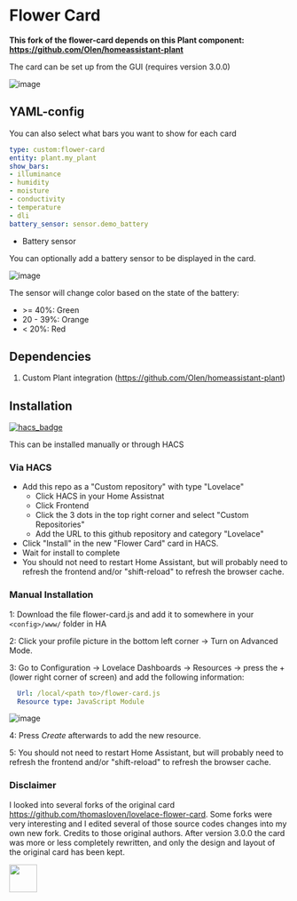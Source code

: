 # Flower Card

**This fork of the flower-card depends on this Plant component:
https://github.com/Olen/homeassistant-plant**

The card can be set up from the GUI (requires version 3.0.0)

![image](https://github.com/Olen/lovelace-flower-card/assets/203184/a31ad564-9458-41b4-9c1f-9da13f84f2ae)

## YAML-config
You can also select what bars you want to show for each card

```yaml
type: custom:flower-card
entity: plant.my_plant
show_bars:
- illuminance
- humidity
- moisture
- conductivity
- temperature
- dli
battery_sensor: sensor.demo_battery
```
* Battery sensor

You can optionally add a battery sensor to be displayed in the card.

![image](https://user-images.githubusercontent.com/203184/190199923-6060efbf-7306-49e5-bbc4-26dc922d3180.png)

The sensor will change color based on the state of the battery:
* &gt;= 40%: Green
* 20 - 39%: Orange
* < 20%: Red

## Dependencies
1. Custom Plant integration (https://github.com/Olen/homeassistant-plant)

## Installation
[![hacs_badge](https://img.shields.io/badge/HACS-Custom-41BDF5.svg?style=for-the-badge)](https://github.com/hacs/integration)

This can be installed manually or through HACS
### Via HACS
* Add this repo as a "Custom repository" with type "Lovelace"
  * Click HACS in your Home Assistnat
  * Click Frontend
  * Click the 3 dots in the top right corner and select "Custom Repositories"
  * Add the URL to this github repository and category "Lovelace"
* Click "Install" in the new "Flower Card" card in HACS.
* Wait for install to complete
* You should not need to restart Home Assistant, but will probably need to refresh the frontend and/or "shift-reload" to refresh the browser cache.

### Manual Installation
1: Download the file flower-card.js and add it to somewhere in your `<config>/www/` folder in HA 
 
2: Click your profile picture in the bottom left corner -> Turn on Advanced Mode.
 
3: Go to Configuration -> Lovelace Dashboards -> Resources -> press the + (lower right corner of screen) and add the following information:

```yaml
  Url: /local/<path to>/flower-card.js
  Resource type: JavaScript Module
```
![image](https://user-images.githubusercontent.com/45675902/80322223-ebd41880-8823-11ea-992d-7070d4197f8b.png)

4: Press *Create* afterwards to add the new resource.

5: You should not need to restart Home Assistant, but will probably need to refresh the frontend and/or "shift-reload" to refresh the browser cache.


### Disclaimer
I looked into several forks of the original card https://github.com/thomasloven/lovelace-flower-card. Some forks were very interesting and I edited several of those source codes changes into my own new fork. Credits to those original authors. After version 3.0.0 the card was more or less completely rewritten, and only the design and layout of the original card has been kept.

<a href="https://www.buymeacoffee.com/olatho" target="_blank">
<img src="https://user-images.githubusercontent.com/203184/184674974-db7b9e53-8c5a-40a0-bf71-c01311b36b0a.png" style="height: 50px !important;"> 
</a>
